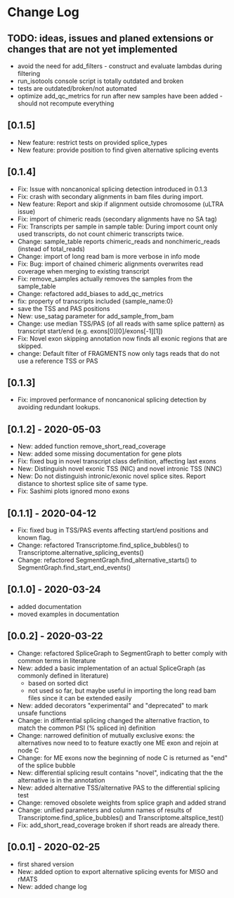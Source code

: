 # Change Log

## TODO: ideas, issues and planed extensions or changes that are not yet implemented
* avoid the need for add_filters - construct and evaluate lambdas during filtering
* run_isotools console script is totally outdated and broken
* tests are outdated/broken/not automated
* optimize add_qc_metrics for run after new samples have been added - should not recompute everything

## [0.1.5]
* New feature: restrict tests on provided splice_types
* New feature: provide position to find given alternative splicing events



## [0.1.4]
* Fix: Issue with noncanonical splicing detection introduced in 0.1.3
* Fix: crash with secondary alignments in bam files during import.
* New feature: Report and skip if alignment outside chromosome (uLTRA issue)
* Fix: import of chimeric reads (secondary alignments have no SA tag)
* Fix: Transcripts per sample in sample table: During import count only used transcripts, do not count chimeric transcripts twice. 
* Change: sample_table reports chimeric_reads and nonchimeric_reads (instead of total_reads)
* Change: import of long read bam is more verbose in info mode
* Fix: Bug: import of chained chimeric alignments overwrites read coverage when merging to existing transcript
* Fix: remove_samples actually removes the samples from the sample_table
* Change: refactored add_biases to add_qc_metrics
* fix: property of transcripts included {sample_name:0}
* save the TSS and PAS positions
* New: use_satag parameter for add_sample_from_bam 
* Change: use median TSS/PAS (of all reads with same splice pattern) as transcript start/end (e.g. exons[0][0]/exons[-1][1])
* Fix: Novel exon skipping annotation now finds all exonic regions that are skipped.
* change: Default filter of FRAGMENTS now only tags reads that do not use a reference TSS or PAS
## [0.1.3]
* Fix: improved performance of noncanonical splicing detection by avoiding redundant lookups. 


## [0.1.2] - 2020-05-03

* New: added function remove_short_read_coverage
* New: added some missing documentation for gene plots
* Fix: fixed bug in novel transcript class definition, affecting last exons
* New: Distinguish novel exonic TSS (NIC) and novel intronic TSS (NNC)
* New: Do not distinguish intronic/exonic novel splice sites. Report distance to shortest splice site of same type.
* Fix: Sashimi plots ignored mono exons


## [0.1.1] - 2020-04-12

* Fix: fixed bug in TSS/PAS events affecting start/end positions and known flag.
* Change: refactored Transcriptome.find_splice_bubbles() to Transcriptome.alternative_splicing_events()
* Change: refactored SegmentGraph.find_alternative_starts() to SegmentGraph.find_start_end_events()

## [0.1.0] - 2020-03-24

* added documentation
* moved examples in documentation

## [0.0.2] - 2020-03-22
* Change: refactored SpliceGraph to SegmentGraph to better comply with common terms in literature
* New: added a basic implementation of an actual SpliceGraph (as commonly defined in literature) 
    * based on sorted dict
    * not used so far, but maybe useful in importing the long read bam files since it can be extended easily
* New: added decorators "experimental" and "deprecated" to mark unsafe functions 
* Change: in differential splicing changed the alternative fraction, to match the common PSI (% spliced in) definition
* Change: narrowed definition of mutually exclusive exons: the alternatives now need to to feature exactly one ME exon and rejoin at node C
* Change: for ME exons now the beginning of node C is returned as "end" of the splice bubble
* New: differential splicing result contains "novel", indicating that the the alternative is in the annotation 
* New: added alternative TSS/alternative PAS to the differential splicing test
* Change: removed obsolete weights from splice graph and added strand
* Change: unified parameters and column names of results of Transcriptome.find_splice_bubbles() and Transcriptome.altsplice_test()
* Fix: add_short_read_coverage broken if short reads are already there. 


## [0.0.1] - 2020-02-25
* first shared version
* New: added option to export alternative splicing events for MISO and rMATS
* New: added change log

